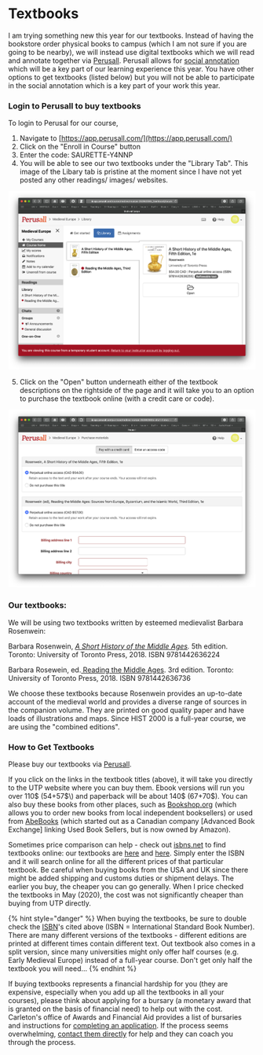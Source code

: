 # Textbooks

I am trying something new this year for our textbooks. Instead of having the bookstore order physical books to campus \(which I am not sure if you are going to be nearby\), we will instead use digital textbooks which we will read and annotate together via [Perusall](https://app.perusall.com/).  Perusall allows for [social annotation](http://www.grandviewcetl.org/tools-for-teaching-social-annotation/) which will be a key part of our learning experience this year. You have other options to get textbooks \(listed below\) but you will not be able to participate in the social annotation which is a key part of your work this year.  

### Login to Perusall to buy textbooks

To login to Perusal for our course, 

1. Navigate to [https://app.perusall.com/](https://app.perusall.com/)
2. Click on the "Enroll in Course" button
3. Enter the code: SAURETTE-Y4NNP
4. You will be able to see our two textbooks under the "Library Tab". This image of the Libary tab is pristine at the moment since I have not yet posted any other readings/ images/ websites. 

![The course page for HIST2000 on Perusall](../../.gitbook/assets/screen-shot-2020-08-10-at-1.05.34-pm.png)

5. Click on the "Open" button underneath either of the textbook descriptions on the rightside of the page and it will take you to an option to purchase the textbook online \(with a credit care or code\). 

![The expensive business of buying textbooks! Sorry for the cost, but it should pay off!](../../.gitbook/assets/screen-shot-2020-08-10-at-1.05.48-pm.png)

### Our textbooks: 

We will be using two textbooks written by esteemed medievalist Barbara Rosenwein:

Barbara Rosenwein, [_A Short History of the Middle Ages_](https://utorontopress.com/ca/a-short-history-of-the-middle-ages-fifth-edition-2)_._ 5th edition. Toronto: University of Toronto Press, 2018. ISBN 9781442636224

Barbara Rosewein, ed.[ Reading the Middle Ages](https://utorontopress.com/us/reading-the-middle-ages-10). 3rd edition. Toronto: University of Toronto Press, 2018. ISBN 9781442636736

We choose these textbooks because Rosenwein provides an up-to-date account of the medieval world and provides a diverse range of sources in the companion volume.  They are printed on good quality paper and have loads of illustrations and maps. Since HIST 2000 is a full-year course, we are using the "combined editions". 

### How to Get Textbooks

Please buy our textbooks via [Perusall](http://apps.perusall.com).

If you click on the links in the textbook titles \(above\), it will take you directly to the UTP website where you can buy them. Ebook versions will run you over 110$ \(54+57$\) and paperback will be about 140$ \(67+70$\). You can also buy these books from other places, such as [Bookshop.org](https://bookshop.org) \(which allows you to order new books from local independent booksellers\) or used from [AbeBooks](https://www.abebooks.com) \(which started out as a Canadian company \[Advanced Book Exchange\] linking Used Book Sellers, but is now owned by Amazon\). 

Sometimes price comparison can help - check out [isbns.net](http://www.isbns.net/) to find textbooks online: our textbooks are [here](https://www.isbns.net/isbn/9781442636224/) and [here](https://www.isbns.net/isbn/9781442636736/). Simply enter the ISBN and it will search online for all the different prices of that particular textbook. Be careful when buying books from the USA and UK since there might be added shipping and customs duties or shipment delays. The earlier you buy, the cheaper you can go generally. When I price checked the textbooks in May \(2020\), the cost was not significantly cheaper than buying from UTP directly. 

{% hint style="danger" %}
When buying the textbooks, be sure to double check the [ISBN](https://en.wikipedia.org/wiki/International_Standard_Book_Number)'s cited above \(ISBN = International Standard Book Number\). There are many different versions of the textbooks - different editions are printed at different times contain different text. Out textbook also comes in a  split version, since many universities might only offer half courses \(e.g. Early Medieval Europe\) instead of a full-year course. Don't get only half the textbook you will need...
{% endhint %}

If buying textbooks represents a financial hardship for you \(they are expensive, especially when you add up all the textbooks in all your courses\), please think about applying for a bursary \(a monetary award that is granted on the basis of financial need\) to help out with the cost. Carleton's office of Awards and Financial Aid provides a list of bursaries and instructions for [completing an application](https://carleton.ca/awards/bursaries/returning/). If the process seems overwhelming, [contact them directly](https://carleton.ca/awards/contact-us/) for help and they can coach you through the process.  

